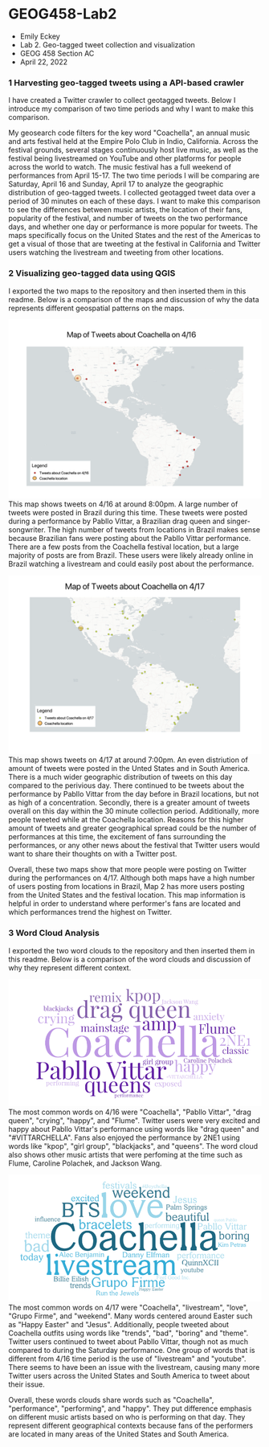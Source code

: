 # GEOG458-Lab2
* Emily Eckey 
* Lab 2. Geo-tagged tweet collection and visualization
* GEOG 458 Section AC 
* April 22, 2022

### 1 Harvesting geo-tagged tweets using a API-based crawler
I have created a Twitter crawler to collect geotagged tweets. Below I introduce my comparison of two time periods and why I want to make this comparison.

My geosearch code filters for the key word "Coachella", an annual music and arts festival held at the Empire Polo Club in Indio, California. Across the festival grounds, several stages continuously host live music, as well as the festival being livestreamed on YouTube and other platforms for people across the world to watch. The music festival has a full weekend of performances from April 15-17. The two time periods I will be comparing are Saturday, April 16 and Sunday, April 17 to analyze the geographic distribution of geo-tagged tweets. I collected geotagged tweet data over a period of 30 minutes on each of these days. I want to make this comparison to see the differences between music artists, the location of their fans, popularity of the festival, and number of tweets on the two performance days, and whether one day or performance is more popular for tweets. The maps specifically focus on the United States and the rest of the Americas to get a visual of those that are tweeting at the festival in California and Twitter users watching the livestream and tweeting from other locations. 

### 2 Visualizing geo-tagged data using QGIS
I exported the two maps to the repository and then inserted them in this readme. Below is a comparison of the maps and discussion of why the data represents different geospatial patterns on the maps.

![Map 1](/img/CoachellaMap1.png "Map 1") 
This map shows tweets on 4/16 at around 8:00pm. A large number of tweets were posted in Brazil during this time. These tweets were posted during a performance by Pabllo Vittar, a Brazilian drag queen and singer-songwriter. The high number of tweets from locations in Brazil makes sense because Brazilian fans were posting about the Pabllo Vittar performance. There are a few posts from the Coachella festival location, but a large majority of posts are from Brazil. These users were likely already online in Brazil watching a livestream and could easily post about the performance. 

![Map 2](/img/CoachellaMap2.png "Map 2") 
This map shows tweets on 4/17 at around 7:00pm. An even distriution of amount of tweets were posted in the Unted States and in South America. There is a much wider geographic distribution of tweets on this day compared to the perivious day. There continued to be tweets about the performance by Pabllo Vittar from the day before in Brazil locations, but not as high of a concentration. Secondly, there is a greater amount of tweets overall on this day within the 30 minute collection period. Additionally, more people tweeted while at the Coachella location. Reasons for this higher amount of tweets and greater geographical spread could be the number of performances at this time, the excitement of fans surrounding the performances, or any other news about the festival that Twitter users would want to share their thoughts on with a Twitter post. 

Overall, these two maps show that more people were posting on Twitter during the performances on 4/17. Although both maps have a high number of users posting from locations in Brazil, Map 2 has more users posting from the United States and the festival location. This map information is helpful in order to understand where performer's fans are located and which performances trend the highest on Twitter. 


### 3 Word Cloud Analysis
I exported the two word clouds to the repository and then inserted them in this readme. Below is a comparison of the word clouds and discussion of why they represent different context.

![Word Art 1](/img/WordArt-1.png "Word Art 1") 
The most common words on 4/16 were "Coachella", "Pabllo Vittar", "drag queen", "crying", "happy", and "Flume". Twitter users were very excited and happy about Pabllo Vittar's performance using words like "drag queen" and "#VITTARCHELLA". Fans also enjoyed the performance by 2NE1 using words like "kpop", "girl group", "blackjacks", and "queens". The word cloud also shows other music artists that were perfoming at the time such as Flume, Caroline Polachek, and Jackson Wang. 

![Word Art 2](/img/WordArt-2.png "Word Art 2") 
The most common words on 4/17 were "Coachella", "livestream", "love", "Grupo Firme", and "weekend". Many words centered around Easter such as "Happy Easter" and "Jesus". Additionally, people tweeted about Coachella outfits using words like "trends", "bad", "boring" and "theme". Twitter users continued to tweet about Pabllo Vittar, though not as much compared to during the Saturday performance. One group of words that is different from 4/16 time period is the use of "livestream" and "youtube". There seems to have been an issue with the livestream, causing many more Twitter users across the United States and South America to tweet about their issue. 

Overall, these words clouds share words such as "Coachella", "performance", "performing", and "happy". They put difference emphasis on different music artists based on who is performing on that day. They represent different geographical contexts because fans of the performers are located in many areas of the United States and South America. 
